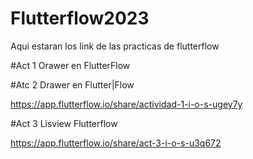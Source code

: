 # Flutterflow2023
Aqui estaran los link de las practicas de flutterflow


#Act 1 Orawer en FlutterFlow


#Atc 2 Drawer en Flutter|Flow

https://app.flutterflow.io/share/actividad-1-i-o-s-ugey7y

#Act 3 Lisview Flutterflow

https://app.flutterflow.io/share/act-3-i-o-s-u3q672
